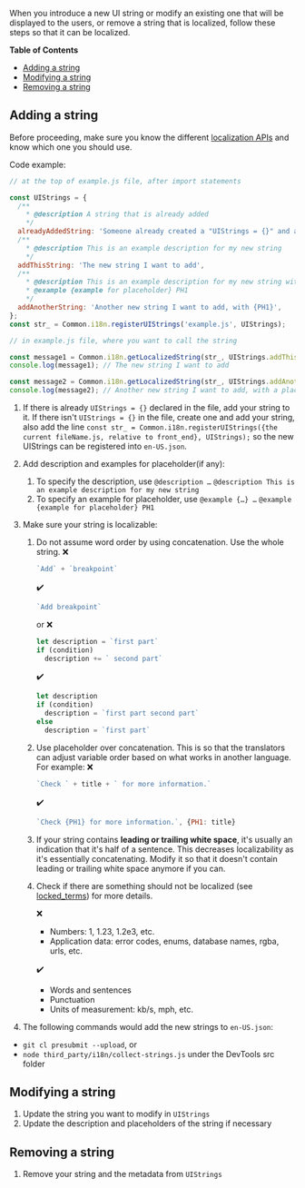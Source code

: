 When you introduce a new UI string or modify an existing one that will be displayed to the users, or remove a string that is localized, follow these steps so that it can be localized.

**Table of Contents**
- [Adding a string](#adding-a-string)
- [Modifying a string](#modifying-a-string)
- [Removing a string](#removing-a-string)

## Adding a string
Before proceeding, make sure you know the different [localization APIs](localization_apis_V2.md) and know which one you should use.

Code example:
  ```javascript
  // at the top of example.js file, after import statements

  const UIStrings = {
    /**
      * @description A string that is already added
      */
    alreadyAddedString: 'Someone already created a "UIStrings = {}" and added this string',
    /**
      * @description This is an example description for my new string
      */
    addThisString: 'The new string I want to add',
    /**
      * @description This is an example description for my new string with placeholder
      * @example {example for placeholder} PH1
      */
    addAnotherString: 'Another new string I want to add, with {PH1}',
  };
  const str_ = Common.i18n.registerUIStrings('example.js', UIStrings);
  ```

  ```javascript
  // in example.js file, where you want to call the string

  const message1 = Common.i18n.getLocalizedString(str_, UIStrings.addThisString);
  console.log(message1); // The new string I want to add

  const message2 = Common.i18n.getLocalizedString(str_, UIStrings.addAnotherString, {PH1: 'a placeholder'});
  console.log(message2); // Another new string I want to add, with a placeholder
  ```
1. If there is already `UIStrings = {}` declared in the file, add your string to it.
  If there isn't `UIStrings = {}` in the file, create one and add your string, also add the line `const str_ = Common.i18n.registerUIStrings({the current fileName.js, relative to front_end}, UIStrings);` so the new UIStrings can be registered into `en-US.json`.


2. Add description and examples for placeholder(if any):
    1. To specify the description, use `@description …`
    `@description This is an example description for my new string`
    2. To specify an example for placeholder, use `@example {…} …`
    `@example {example for placeholder} PH1`

3. Make sure your string is localizable:

   1. Do not assume word order by using concatenation. Use the whole string.
      ❌
      ```javascript
      `Add` + `breakpoint`
      ```
      ✔️
      ```javascript
      `Add breakpoint`
      ```
      or
      ❌
      ```javascript
      let description = `first part`
      if (condition)
        description += ` second part`
      ```
      ✔️
      ```javascript
      let description
      if (condition)
        description = `first part second part`
      else
        description = `first part`
      ```
   2. Use placeholder over concatenation. This is so that the translators can adjust variable order based on what works in another language. For example:
      ❌
      ```javascript
      `Check ` + title + ` for more information.`
      ```
      ✔️
      ```javascript
      `Check {PH1} for more information.`, {PH1: title}
      ```
   3. If your string contains <b>leading or trailing white space</b>, it's usually an indication that it's half of a sentence. This decreases localizability as it's essentially concatenating. Modify it so that it doesn't contain leading or trailing white space anymore if you can.
   4. Check if there are something should not be localized (see [locked_terms](locked_terms_V2.md)) for more details.

      ❌

      - Numbers: 1, 1.23, 1.2e3, etc.
      - Application data: error codes, enums, database names, rgba, urls, etc.

      ✔️

      - Words and sentences
      - Punctuation
      - Units of measurement: kb/s, mph, etc.
4. The following commands would add the new strings to `en-US.json`:
  - `git cl presubmit --upload`, or
  - `node third_party/i18n/collect-strings.js` under the DevTools src folder

## Modifying a string
1. Update the string you want to modify in `UIStrings`
2. Update the description and placeholders of the string if necessary

## Removing a string
1. Remove your string and the metadata from `UIStrings`
